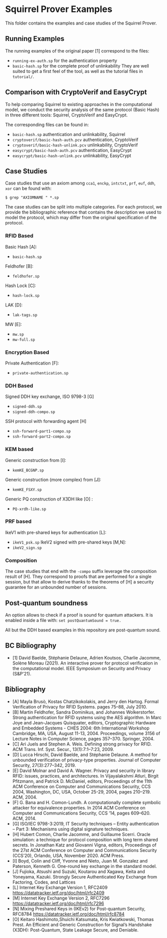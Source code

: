# Squirrel Prover Examples

This folder contains the examples and case studies of the Squirrel Prover.

## Running Examples

The running examples of the original paper [1] correspond to the files:
- `running-ex-auth.sp` for the authentication property
- `basic-hash.sp` for the complete proof of unlinkability
They are well suited to get a first feel of the tool, as well as the tutorial files in `tutorial/`.

## Comparison with CryptoVerif and EasyCrypt
To help comparing Squirrel to existing approaches in the computational model, we conduct the security analysis of the same protocol (Basic Hash) in three different tools: Squirrel, CryptoVerif and EasyCrypt.

The corresponding files can be found in:
- `basic-hash.sp` authentication and unlinkability, Squirrel
- `cryptoverif/basic-hash-auth.pcv` authentication, CryptoVerif
- `cryptoverif/basic-hash-unlink.pcv` unlinkability, CryptoVerif
- `easycrypt/basic-hash-auth.pcv` authentication, EasyCrypt
- `easycrypt/basic-hash-unlink.pcv` unlinkability, EasyCrypt

## Case Studies

Case studies that use an axiom among `cca1`, `enckp`, `intctxt`, `prf`, `euf`, `ddh`, `xor`
can be found with:
```
$ grep "AXIOMNAME " *.sp
```

The case studies can be split into multiple categories.
For each protocol, we provide the
bibliographic reference that contains the description we used to model the
protocol, which may differ from the original specification of the protocol.

### RFID Based

Basic Hash [A]:
- `basic-hash.sp`

Feldhofer [B]:
- `feldhofer.sp`

Hash Lock [C]:
- `hash-lock.sp`

LAK [D]:
- `lak-tags.sp`

MW [E]:
- `mw.sp`
- `mw-full.sp`

### Encryption Based

Private Authentication [F]:
 - `private-authentication.sp`

### DDH Based

Signed DDH key exchange, ISO 9798-3 [G]
 - `signed-ddh.sp`
 - `signed-ddh-compo.sp`

SSH protocol with forwarding agent [H]
 - `ssh-forward-part1-compo.sp`
 - `ssh-forward-part2-compo.sp`

### KEM based

Generic construction from [I]:
 - `kemKE_BCGNP.sp`

Generic construction (more complex) from [J]:
 - `kemKE_FSXY.sp`

Generic PQ construction of X3DH like [O] :
 - `PQ-xrdh-like.sp`

### PRF based

IkeV1 with pre-shared keys for authentication [L]:
 - `ikeV1_psk.sp`
 IkeV2 signed with pre-shared keys [M,N]:
 - `ikeV2_sign.sp`

### Composition

The case studies that end with the `-compo` suffix leverage the composition
result of [H]. They correspond to proofs that are performed for a single
session, but that allow to derive thanks to the theorems of [H] a security
guarantee for an unbounded number of sessions.

## Post-quantum soundness

An option allows to check if a proof is sound for quantum attackers. It is enabled inside a file with:
`set postQuantumSound = true.`

All but the DDH based examples in this repository are post-quantum sound.

## BC Bibliography

 - [1] David Baelde, Stéphanie Delaune, Adrien Koutsos, Charlie Jacomme, Solène Moreau (2021). An interactive prover for protocol verification in the computational model. IEEE Symposium on Security and Privacy (S&P'21).

## Bibliography

 - [A] Mayla Brusò, Kostas Chatzikokolakis, and Jerry den Hartog. Formal
Verification of Privacy for RFID Systems. pages 75–88, July 2010.
 - [B] Martin Feldhofer, Sandra Dominikus, and Johannes Wolkerstorfer.
Strong authentication for RFID systems using the AES algorithm. In
Marc Joye and Jean-Jacques Quisquater, editors, Cryptographic
Hardware and Embedded Systems - CHES 2004: 6th International Workshop
Cambridge, MA, USA, August 11-13, 2004. Proceedings, volume 3156
of Lecture Notes in Computer Science, pages 357–370. Springer, 2004.
 - [C] Ari Juels and Stephen A. Weis. Defining strong privacy for RFID. ACM
Trans. Inf. Syst. Secur., 13(1):7:1–7:23, 2009.
 - [D] Lucca Hirschi, David Baelde, and Stéphanie Delaune. A method for
unbounded verification of privacy-type properties. Journal of Computer
Security, 27(3):277–342, 2019.
 - [E] David Molnar and David A. Wagner. Privacy and security in library
RFID: issues, practices, and architectures. In Vijayalakshmi Atluri,
Birgit Pfitzmann, and Patrick D. McDaniel, editors, Proceedings of the
11th ACM Conference on Computer and Communications Security, CCS
2004, Washington, DC, USA, October 25-29, 2004, pages 210–219.
ACM, 2004.
 - [F] G. Bana and H. Comon-Lundh. A computationally complete symbolic
attacker for equivalence properties. In 2014 ACM Conference on
Computer and Communications Security, CCS ’14, pages 609–620.
ACM, 2014.
 - [G] ISO/IEC 9798-3:2019, IT Security techniques – Entity authentication –
Part 3: Mechanisms using digital signature techniques.
 - [H] Hubert Comon, Charlie Jacomme, and Guillaume Scerri. Oracle
simulation: a technique for protocol composition with long term shared secrets.
In Jonathan Katz and Giovanni Vigna, editors, Proceedings of the 27st
ACM Conference on Computer and Communications Security (CCS’20),
Orlando, USA, November 2020. ACM Press.
 - [I] Boyd, Colin and Cliff, Yvonne and Nieto, Juan M. Gonzalez and Paterson, Kenneth G. One-round key exchange in the standard model.
 - [J] Fujioka, Atsushi and Suzuki, Koutarou and Xagawa, Keita and Yoneyama, Kazuki. Strongly Secure Authenticated Key Exchange from Factoring, Codes, and Lattices
 - [L] Internet Key Exchange Version 1, RFC2409 https://datatracker.ietf.org/doc/html/rfc2409
 - [M] Internet Key Exchange Version 2, RFC7296 https://datatracker.ietf.org/doc/html/rfc7296
 - [N] Mixing Preshared Keys in (IKEv2) for Post-quantum Security, RFC8784 https://datatracker.ietf.org/doc/html/rfc8784
 - [O] Keitaro Hashimoto,Shuichi Katsumata, Kris Kwiatkowski, Thomas Prest. An Efficient and Generic Construction for Signal’s Handshake (X3DH): Post-Quantum, State Leakage Secure, and Deniable.
